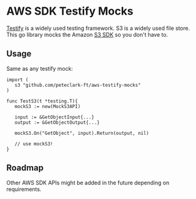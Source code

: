 # AWS SDK Testify Mocks

[Testify](https://github.com/stretchr/testify) is a widely used testing framework. S3 is a widely used file store. This go library mocks the Amazon [S3 SDK](https://github.com/aws/aws-sdk-go) so you don't have to.

## Usage

Same as any testify mock:

```
import (
   s3 "github.com/peteclark-ft/aws-testify-mocks"
)

func TestS3(t *testing.T){
   mockS3 := new(MockS3API)

   input := &GetObjectInput{...}
   output := &GetObjectOutput{...}

   mockS3.On("GetObject", input).Return(output, nil)

   // use mockS3!
}
```

## Roadmap

Other AWS SDK APIs might be added in the future depending on requirements.
